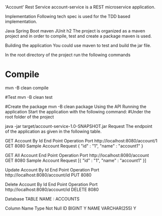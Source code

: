 'Account' Rest Service
account-service is a REST microservice application.

Implementation
Following tech spec is used for the TDD based implementation.

Java
Spring Boot
maven
JUnit
h2
The project is organized as a maven project and in order to compile, test and create a package maven is used.

Building the application
You could use maven to test and build the jar file.

In the root directory of the project run the following commands
# Compile
mvn -B clean compile

#Test
mvn -B clean test


#Create the package
mvn -B clean package
Using the API
Running the application
Start the application with the following command:
#Under the root folder of the project

java -jar target/account-service-1.0-SNAPSHOT.jar
Request
The endpoint of the application as given in the following table.

GET Account By Id
End Point	Operation	Port
http://localhost:8080/account/1	GET	8080
Sample Account Request
{
  "id" : "1",
  "name" : "account1"
}

GET All Account
End Point	Operation	Port
http://localhost:8080/account	GET	8080
Sample Account Request
[{
  "id" : "1",
  "name" : "account1"
}]

Update Account By Id
End Point	Operation	Port
http://localhost:8080/account/id	PUT	8080

Delete Account By Id
End Point	Operation	Port
http://localhost:8080/account/id	DELETE	8080


Database
TABLE NAME : ACCOUNTS

Column Name	Type	Not Null
ID	BIGINT	Y
NAME VARCHAR(255)	Y